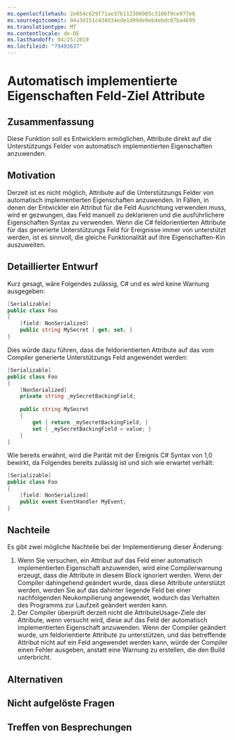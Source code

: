 ```yaml
---
ms.openlocfilehash: 2e054c629f71ae37b112300905c3106f9ce977e8
ms.sourcegitcommit: 94a3d151c438d34ede1d99de9eb4ebdc07ba4699
ms.translationtype: MT
ms.contentlocale: de-DE
ms.lasthandoff: 04/25/2019
ms.locfileid: "79483637"
---
```

# <a name="auto-implemented-property-field-targeted-attributes"></a>Automatisch implementierte Eigenschaften Feld-Ziel Attribute

## <a name="summary"></a>Zusammenfassung
[summary]: #summary

Diese Funktion soll es Entwicklern ermöglichen, Attribute direkt auf die Unterstützungs Felder von automatisch implementierten Eigenschaften anzuwenden.

## <a name="motivation"></a>Motivation
[motivation]: #motivation

Derzeit ist es nicht möglich, Attribute auf die Unterstützungs Felder von automatisch implementierten Eigenschaften anzuwenden.  In Fällen, in denen der Entwickler ein Attribut für die Feld Ausrichtung verwenden muss, wird er gezwungen, das Feld manuell zu deklarieren und die ausführlichere Eigenschaften Syntax zu verwenden.  Wenn die C# feldorientierten Attribute für das generierte Unterstützungs Feld für Ereignisse immer von unterstützt werden, ist es sinnvoll, die gleiche Funktionalität auf ihre Eigenschaften-Kin auszuweiten.

## <a name="detailed-design"></a>Detaillierter Entwurf
[design]: #detailed-design

Kurz gesagt, wäre Folgendes zulässig, C# und es wird keine Warnung ausgegeben:

```csharp
[Serializable]
public class Foo 
{
    [field: NonSerialized]
    public string MySecret { get; set; }
}
```

Dies würde dazu führen, dass die feldorientierten Attribute auf das vom Compiler generierte Unterstützungs Feld angewendet werden:

```csharp
[Serializable]
public class Foo 
{
    [NonSerialized]
    private string _mySecretBackingField;
    
    public string MySecret
    {
        get { return _mySecretBackingField; }
        set { _mySecretBackingField = value; }
    }
}
```

Wie bereits erwähnt, wird die Parität mit der Ereignis C# Syntax von 1,0 bewirkt, da Folgendes bereits zulässig ist und sich wie erwartet verhält:

```csharp
[Serializable]
public class Foo
{
    [field: NonSerialized]
    public event EventHandler MyEvent;
}
```

## <a name="drawbacks"></a>Nachteile
[drawbacks]: #drawbacks

Es gibt zwei mögliche Nachteile bei der Implementierung dieser Änderung:

1. Wenn Sie versuchen, ein Attribut auf das Feld einer automatisch implementierten Eigenschaft anzuwenden, wird eine Compilerwarnung erzeugt, dass die Attribute in diesem Block ignoriert werden.  Wenn der Compiler dahingehend geändert wurde, dass diese Attribute unterstützt werden, werden Sie auf das dahinter liegende Feld bei einer nachfolgenden Neukompilierung angewendet, wodurch das Verhalten des Programms zur Laufzeit geändert werden kann.
1. Der Compiler überprüft derzeit nicht die AttributeUsage-Ziele der Attribute, wenn versucht wird, diese auf das Feld der automatisch implementierten Eigenschaft anzuwenden.  Wenn der Compiler geändert wurde, um feldorientierte Attribute zu unterstützen, und das betreffende Attribut nicht auf ein Feld angewendet werden kann, würde der Compiler einen Fehler ausgeben, anstatt eine Warnung zu erstellen, die den Build unterbricht.

## <a name="alternatives"></a>Alternativen
[alternatives]: #alternatives

## <a name="unresolved-questions"></a>Nicht aufgelöste Fragen
[unresolved]: #unresolved-questions

## <a name="design-meetings"></a>Treffen von Besprechungen
